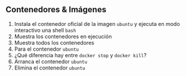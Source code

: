 ## Contenedores & Imágenes

1. Instala el contenedor oficial de la imagen `ubuntu` y ejecuta en modo interactivo una shell `bash`
2. Muestra los contenedores en ejecución
3. Muestra todos los contenedores 
4. Para el contenedor `ubuntu`
5. ¿Qué diferencia hay entre `docker stop` y `docker kill`?
6. Arranca el contenedor `ubuntu`
7. Elimina el contenedor `ubuntu`
